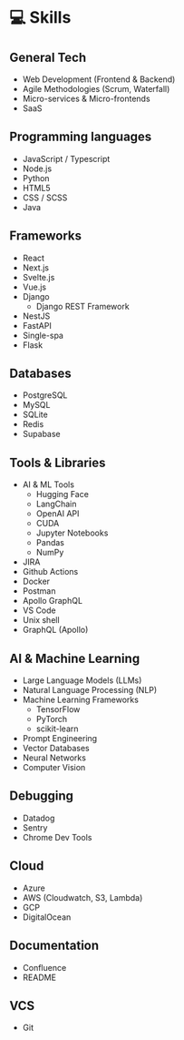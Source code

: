 # 💻 Skills

## General Tech

- Web Development (Frontend & Backend)
- Agile Methodologies (Scrum, Waterfall)
- Micro-services & Micro-frontends
- SaaS

## Programming languages

- JavaScript / Typescript
- Node.js
- Python
- HTML5
- CSS / SCSS
- Java

## Frameworks

- React
- Next.js
- Svelte.js
- Vue.js
- Django
  - Django REST Framework
- NestJS
- FastAPI
- Single-spa
- Flask

## Databases

- PostgreSQL
- MySQL
- SQLite
- Redis
- Supabase

## Tools & Libraries

- AI & ML Tools
  - Hugging Face
  - LangChain
  - OpenAI API
  - CUDA
  - Jupyter Notebooks
  - Pandas
  - NumPy
- JIRA
- Github Actions
- Docker
- Postman
- Apollo GraphQL
- VS Code
- Unix shell
- GraphQL (Apollo)

## AI & Machine Learning

- Large Language Models (LLMs)
- Natural Language Processing (NLP)
- Machine Learning Frameworks
  - TensorFlow
  - PyTorch
  - scikit-learn
- Prompt Engineering
- Vector Databases
- Neural Networks
- Computer Vision

## Debugging

- Datadog
- Sentry
- Chrome Dev Tools

## Cloud

- Azure
- AWS (Cloudwatch, S3, Lambda)
- GCP
- DigitalOcean

## Documentation

- Confluence
- README

## VCS

- Git
